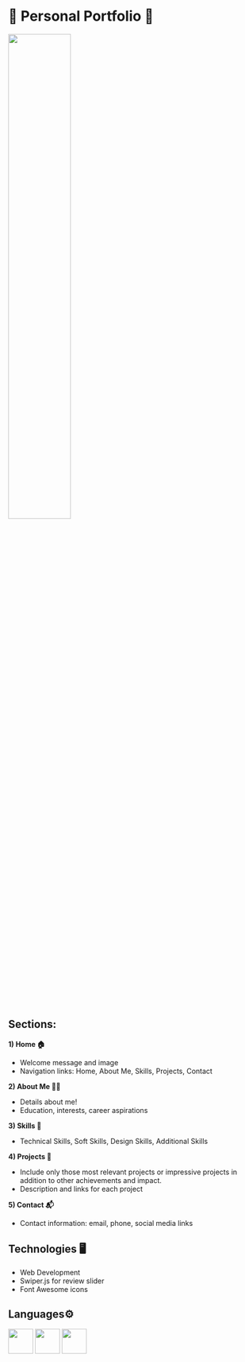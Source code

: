 # 🌟 Personal Portfolio 🌟 
<img src="https://i.pinimg.com/736x/14/63/64/1463646ef76b0664d6acbe4896cbddc8.jpg" width="50%">


## Sections:

**1) Home 🏠**

- Welcome message and image
- Navigation links: Home, About Me, Skills, Projects, Contact

**2) About Me 👩‍💻**

- Details about me!
- Education, interests, career aspirations

**3) Skills 💼**

- Technical Skills, Soft Skills, Design Skills, Additional Skills

**4) Projects 🚀**

- Include only those most relevant projects or impressive projects in addition to other achievements and impact.
- Description and links for each project

**5) Contact 📬**

- Contact information: email, phone, social media links

## Technologies 🖥️

- Web Development
- Swiper.js for review slider
- Font Awesome icons

## Languages⚙️
 <img height="50" width="50" src="https://img.icons8.com/color/48/000000/html-5.png" /> <img height="50" width="50" src="https://img.icons8.com/color/48/000000/css3.png" /> <img height="50" width="50" src="https://img.icons8.com/color/48/000000/javascript.png"/>
